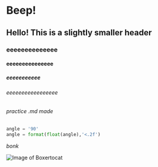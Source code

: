 # Beep!
## Hello! This is a slightly smaller header
### eeeeeeeeeeeeee
#### eeeeeeeeeeeeeee
##### eeeeeeeeeee
###### eeeeeeeeeeeeeeeee

###### practice .md made

``` python
angle = '90'
angle = format(float(angle),'<.2f')
```
*bonk*

![Image of Boxertocat](https://octodex.github.com/images/boxertocat_octodex.jpg)


